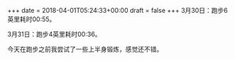 +++
date = 2018-04-01T05:24:33+00:00
draft = false
+++
3月30日：跑步6英里耗时00:55。

3月31日：跑步4英里耗时00:36。

今天在跑步之前我尝试了一些上半身锻炼，感觉还不错。